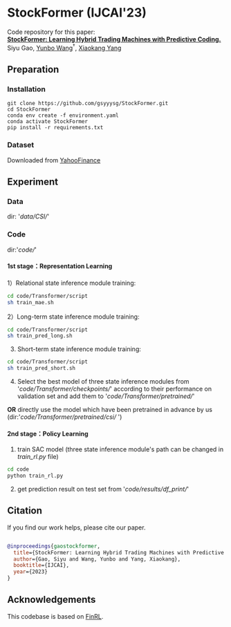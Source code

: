 # StockFormer (IJCAI'23)

Code repository for this paper:  
[**StockFormer: Learning Hybrid Trading Machines with Predictive Coding.**](https://www.ijcai.org/proceedings/2023/0530.pdf)  
Siyu Gao, [Yunbo Wang](https://wyb15.github.io/)<sup>†</sup>, [Xiaokang Yang](https://scholar.google.com/citations?user=yDEavdMAAAAJ&hl=zh-CN)

## Preparation

### Installation
```
git clone https://github.com/gsyyysg/StockFormer.git
cd StockFormer
conda env create -f environment.yaml
conda activate StockFormer
pip install -r requirements.txt
```

### Dataset
Downloaded from [YahooFinance](https://pypi.org/project/yfinance/)

## Experiment

### Data 
dir: '*data/CSI/*'

### Code

dir:'*code/*'

#### 1st stage：Representation Learning

1）Relational state inference module training: 

```bash
cd code/Transformer/script
sh train_mae.sh
```

2）Long-term state inference module training:

```bash
cd code/Transformer/script
sh train_pred_long.sh
```

3) Short-term state inference  module training:

```bash
cd code/Transformer/script
sh train_pred_short.sh
```

4) Select the best model of three state inference modules from '*code/Transformer/checkpoints/*' according to their performance on validation set and add them to '*code/Transformer/pretrained/*'

**OR** directly use the model which have been pretrained in advance by us (dir:'*code/Transformer/pretrained/csi/* ')

#### 2nd stage：Policy Learning

1) train SAC model (three state inference module's path can be changed in *train_rl.py* file)

```bash
cd code
python train_rl.py
```

2) get prediction result on test set from '*code/results/df_print/*'

## Citation

  

If you find our work helps, please cite our paper.
```bibtex

@inproceedings{gaostockformer,
  title={StockFormer: Learning Hybrid Trading Machines with Predictive Coding},
  author={Gao, Siyu and Wang, Yunbo and Yang, Xiaokang},
  booktitle={IJCAI},
  year={2023}
}


```


## Acknowledgements
This codebase is based on [FinRL](https://github.com/showlab/DeVRF/tree/main](https://github.com/AI4Finance-Foundation/FinRL)https://github.com/AI4Finance-Foundation/FinRL).
